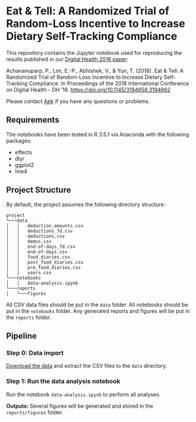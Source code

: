 # Eat & Tell: A Randomized Trial of Random-Loss Incentive to Increase Dietary Self-Tracking Compliance

This repository contains the Jupyter notebook used for reproducing the results published in our [Digital Health 2018 paper](https://www.researchgate.net/publication/323956409_Eat_Tell_A_Randomized_Trial_of_Random-Loss_Incentive_to_Increase_Dietary_Self-Tracking_Compliance):

Achananuparp, P., Lim, E.-P., Abhishek, V., & Yun, T. (2018). Eat & Tell: A Randomized Trial of Random-Loss Incentive to Increase Dietary Self-Tracking Compliance. In Proceedings of the 2018 International Conference on Digital Health - DH ’18. https://doi.org/10.1145/3194658.3194662

Please contact [Aek](mailto:palakorna@smu.edu.sg?cc=palakorn@gmail.com) if you have any questions or problems.

## Requirements
The notebooks have been tested in R 3.5.1 via Anaconda with the following packages:

* effects
* dlyr
* ggplot2
* lme4

## Project Structure
By default, the project assumes the following directory structure:
```
project 
└───data  
│   │   deduction_amounts.csv
│   │   deductions_7d.csv
│   │   deductions.csv
│   │   demos.csv
│   │   end-of-days_7d.csv
│   │   end-of-days.csv
│   │   food_diaries.csv
│   │   post_food_diaries.csv
│   │   pre_food_diaries.csv
│   │   users.csv
└───notebooks
│   │   data-analysis.ipynb
└───reports
│   └───figures
```
All CSV data files should be put in the `data` folder. All notebooks should be put in the `notebooks` folder. Any generated reports and figures will be put in the `reports` folder.

## Pipeline

### Step 0: Data import
[Download the data](hhttps://drive.google.com/open?id=1zuo9CXxquiS8r8iyMQEJfDSQO8YO9j1w) and extract the CSV files to the `data` directory.

### Step 1: Run the data analysis notebook
Run the notebook `data-analysis.ipynb` to perform all analyses.

__Outputs:__ Several figures will be generated and stored in the `reports/figures` folder.
